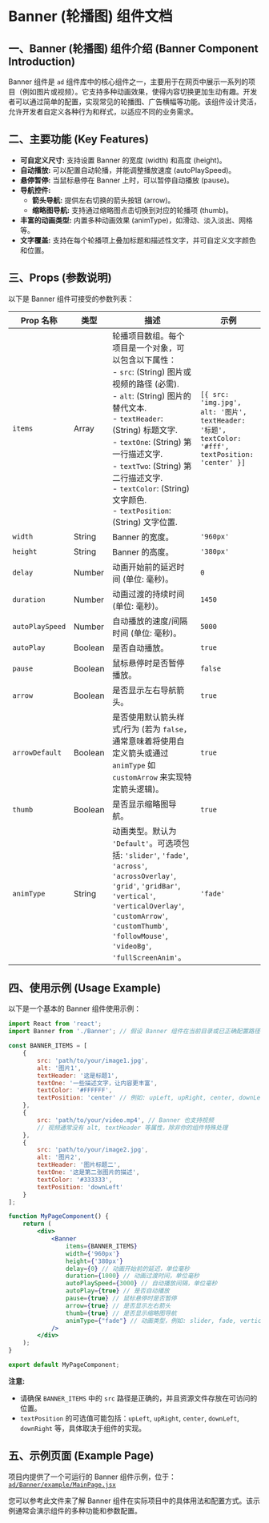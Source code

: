 # Banner (轮播图) 组件文档

## 一、Banner (轮播图) 组件介绍 (Banner Component Introduction)

Banner 组件是 `ad` 组件库中的核心组件之一，主要用于在网页中展示一系列的项目（例如图片或视频）。它支持多种动画效果，使得内容切换更加生动有趣。开发者可以通过简单的配置，实现常见的轮播图、广告横幅等功能。该组件设计灵活，允许开发者自定义各种行为和样式，以适应不同的业务需求。

## 二、主要功能 (Key Features)

*   **可自定义尺寸:** 支持设置 Banner 的宽度 (width) 和高度 (height)。
*   **自动播放:** 可以配置自动轮播，并能调整播放速度 (autoPlaySpeed)。
*   **悬停暂停:** 当鼠标悬停在 Banner 上时，可以暂停自动播放 (pause)。
*   **导航控件:**
    *   **箭头导航:** 提供左右切换的箭头按钮 (arrow)。
    *   **缩略图导航:** 支持通过缩略图点击切换到对应的轮播项 (thumb)。
*   **丰富的动画类型:** 内置多种动画效果 (animType)，如滑动、淡入淡出、网格等。
*   **文字覆盖:** 支持在每个轮播项上叠加标题和描述性文字，并可自定义文字颜色和位置。

## 三、Props (参数说明)

以下是 Banner 组件可接受的参数列表：

| Prop 名称       | 类型    | 描述                                                                 | 示例                                                                                                                                                           |
| --------------- | ------- | -------------------------------------------------------------------- | -------------------------------------------------------------------------------------------------------------------------------------------------------------- |
| `items`         | Array   | 轮播项目数组。每个项目是一个对象，可以包含以下属性：<br> - `src`: (String) 图片或视频的路径 (必需).<br> - `alt`: (String) 图片的替代文本.<br> - `textHeader`: (String) 标题文字.<br> - `textOne`: (String) 第一行描述文字.<br> - `textTwo`: (String) 第二行描述文字.<br> - `textColor`: (String) 文字颜色.<br> - `textPosition`: (String) 文字位置. | `[{ src: 'img.jpg', alt: '图片', textHeader: '标题', textColor: '#fff', textPosition: 'center' }]`                                                                    |
| `width`         | String  | Banner 的宽度。                                                      | `'960px'`                                                                                                                                                      |
| `height`        | String  | Banner 的高度。                                                      | `'380px'`                                                                                                                                                      |
| `delay`         | Number  | 动画开始前的延迟时间 (单位: 毫秒)。                                   | `0`                                                                                                                                                            |
| `duration`      | Number  | 动画过渡的持续时间 (单位: 毫秒)。                                     | `1450`                                                                                                                                                         |
| `autoPlaySpeed` | Number  | 自动播放的速度/间隔时间 (单位: 毫秒)。                               | `5000`                                                                                                                                                         |
| `autoPlay`      | Boolean | 是否自动播放。                                                       | `true`                                                                                                                                                         |
| `pause`         | Boolean | 鼠标悬停时是否暂停播放。                                               | `false`                                                                                                                                                        |
| `arrow`         | Boolean | 是否显示左右导航箭头。                                                 | `true`                                                                                                                                                         |
| `arrowDefault`  | Boolean | 是否使用默认箭头样式/行为 (若为 `false`，通常意味着将使用自定义箭头或通过 `animType` 如 `customArrow` 来实现特定箭头逻辑)。 | `true`                                                                                                                                                         |
| `thumb`         | Boolean | 是否显示缩略图导航。                                                   | `true`                                                                                                                                                         |
| `animType`      | String  | 动画类型。默认为 `'Default'`。可选项包括: `'slider'`, `'fade'`, `'across'`, `'acrossOverlay'`, `'grid'`, `'gridBar'`, `'vertical'`, `'verticalOverlay'`, `'customArrow'`, `'customThumb'`, `'followMouse'`, `'videoBg'`, `'fullScreenAnim'`。 | `'fade'`                                                                                                                                                       |

## 四、使用示例 (Usage Example)

以下是一个基本的 Banner 组件使用示例：

```jsx
import React from 'react';
import Banner from './Banner'; // 假设 Banner 组件在当前目录或已正确配置路径

const BANNER_ITEMS = [
    {
        src: 'path/to/your/image1.jpg',
        alt: '图片1',
        textHeader: '这是标题1',
        textOne: '一些描述文字，让内容更丰富',
        textColor: '#FFFFFF',
        textPosition: 'center' // 例如: upLeft, upRight, center, downLeft, downRight
    },
    {
        src: 'path/to/your/video.mp4', // Banner 也支持视频
        // 视频通常没有 alt, textHeader 等属性，除非你的组件特殊处理
    },
    {
        src: 'path/to/your/image2.jpg',
        alt: '图片2',
        textHeader: '图片标题二',
        textOne: '这是第二张图片的描述',
        textColor: '#333333',
        textPosition: 'downLeft'
    }
];

function MyPageComponent() {
    return (
        <div>
            <Banner
                items={BANNER_ITEMS}
                width={'960px'}
                height={'380px'}
                delay={0} // 动画开始前的延迟，单位毫秒
                duration={1000} // 动画过渡时间，单位毫秒
                autoPlaySpeed={3000} // 自动播放间隔，单位毫秒
                autoPlay={true} // 是否自动播放
                pause={true} // 鼠标悬停时是否暂停
                arrow={true} // 是否显示左右箭头
                thumb={true} // 是否显示缩略图导航
                animType={"fade"} // 动画类型，例如: slider, fade, vertical
            />
        </div>
    );
}

export default MyPageComponent;
```

**注意:**
*   请确保 `BANNER_ITEMS` 中的 `src` 路径是正确的，并且资源文件存放在可访问的位置。
*   `textPosition` 的可选值可能包括：`upLeft`, `upRight`, `center`, `downLeft`, `downRight` 等，具体取决于组件的实现。

## 五、示例页面 (Example Page)

项目内提供了一个可运行的 Banner 组件示例，位于：
[`ad/Banner/example/MainPage.jsx`](./example/MainPage.jsx)

您可以参考此文件来了解 Banner 组件在实际项目中的具体用法和配置方式。该示例通常会演示组件的多种功能和参数配置。
